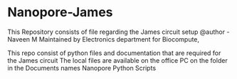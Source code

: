 # Nanopore-James
This Repository consists of file regarding the James circuit setup
@author - Naveen M
Maintained by Electronics department
for Biocompute,

This repo consist of python files and documentation that are required for the James circuit
The local files are available on the office PC on the folder in the Documents names Nanopore Python Scripts

